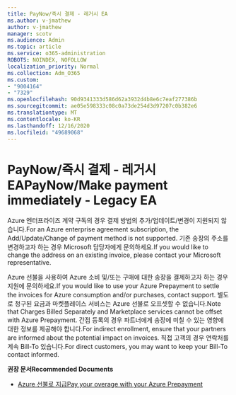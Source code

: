 ```yaml
---
title: PayNow/즉시 결제 - 레거시 EA
ms.author: v-jmathew
author: v-jmathew
manager: scotv
ms.audience: Admin
ms.topic: article
ms.service: o365-administration
ROBOTS: NOINDEX, NOFOLLOW
localization_priority: Normal
ms.collection: Adm_O365
ms.custom:
- "9004164"
- "7329"
ms.openlocfilehash: 90d9341333d586d62a3932d4b8e6c7eaf277386b
ms.sourcegitcommit: ae05e598333c08c0a73de254d3d97207c0b382e6
ms.translationtype: MT
ms.contentlocale: ko-KR
ms.lasthandoff: 12/16/2020
ms.locfileid: "49689068"
---
```

# <a name="paynowmake-payment-immediately---legacy-ea"></a><span data-ttu-id="b52e4-102">PayNow/즉시 결제 - 레거시 EA</span><span class="sxs-lookup"><span data-stu-id="b52e4-102">PayNow/Make payment immediately - Legacy EA</span></span>

<span data-ttu-id="b52e4-103">Azure 엔터프라이즈 계약 구독의 경우 결제 방법의 추가/업데이트/변경이 지원되지 않습니다.</span><span class="sxs-lookup"><span data-stu-id="b52e4-103">For an Azure enterprise agreement subscription, the Add/Update/Change of payment method is not supported.</span></span> <span data-ttu-id="b52e4-104">기존 송장의 주소를 변경하고자 하는 경우 Microsoft 담당자에게 문의하세요.</span><span class="sxs-lookup"><span data-stu-id="b52e4-104">If you would like to change the address on an existing invoice, please contact your Microsoft representative.</span></span>

<span data-ttu-id="b52e4-105">Azure 선불을 사용하여 Azure 소비 및/또는 구매에 대한 송장을 결제하고자 하는 경우 지원에 문의하세요.</span><span class="sxs-lookup"><span data-stu-id="b52e4-105">If you would like to use your Azure Prepayment to settle the invoices for Azure consumption and/or purchases, contact support.</span></span> <span data-ttu-id="b52e4-106">별도로 청구된 요금과 마켓플레이스 서비스는 Azure 선불로 오프셋할 수 없습니다.</span><span class="sxs-lookup"><span data-stu-id="b52e4-106">Note that Charges Billed Separately and Marketplace services cannot be offset with Azure Prepayment.</span></span> <span data-ttu-id="b52e4-107">간접 등록의 경우 파트너에게 송장에 미칠 수 있는 영향에 대한 정보를 제공해야 합니다.</span><span class="sxs-lookup"><span data-stu-id="b52e4-107">For indirect enrollment, ensure that your partners are informed about the potential impact on invoices.</span></span> <span data-ttu-id="b52e4-108">직접 고객의 경우 연락처를 계속 Bill-To 있습니다.</span><span class="sxs-lookup"><span data-stu-id="b52e4-108">For direct customers, you may want to keep your Bill-To contact informed.</span></span>

<span data-ttu-id="b52e4-109">**권장 문서**</span><span class="sxs-lookup"><span data-stu-id="b52e4-109">**Recommended Documents**</span></span>

- [<span data-ttu-id="b52e4-110">Azure 선불로 지급</span><span class="sxs-lookup"><span data-stu-id="b52e4-110">Pay your overage with your Azure Prepayment</span></span>](https://docs.microsoft.com/azure/cost-management-billing/manage/ea-portal-enrollment-invoices#pay-your-overage-with-your-azure-prepayment)
